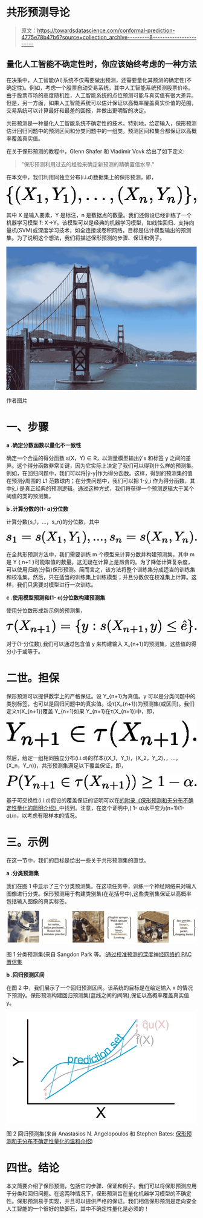 # 共形预测导论

> 原文：<https://towardsdatascience.com/conformal-prediction-4775e78b47b6?source=collection_archive---------8----------------------->

## 量化人工智能不确定性时，你应该始终考虑的一种方法

在决策中，人工智能(AI)系统不仅需要做出预测，还需要量化其预测的确定性(不确定性)。例如，考虑一个股票自动交易系统，其中人工智能系统预测股票价格。由于股票市场的高度随机性，人工智能系统的点位预测可能与真实值有很大差异。但是，另一方面，如果人工智能系统可以估计保证以高概率覆盖真实价值的范围，交易系统可以计算最好和最差的回报，并做出更明智的决定。

共形预测是一种量化人工智能系统不确定性的技术。特别地，给定输入，保形预测估计回归问题中的预测区间和分类问题中的一组类。预测区间和集合都保证以高概率覆盖真实值。

在关于保形预测的教程中，Glenn Shafer 和 Vladimir Vovk 给出了如下定义:

> "保形预测利用过去的经验来确定新预测的精确置信水平."

在本文中，我们利用同独立分布(i.i.d)数据集上的保形预测，即，

![](img/cb676aaf7d1459d600a2955454940f20.png)

其中 X 是输入要素，Y 是标注，n 是数据点的数量。我们还假设已经训练了一个机器学习模型 f: X->Y。该模型可以是经典的机器学习模型，如线性回归、支持向量机(SVM)或深度学习技术，如全连接或卷积网络。目标是估计模型输出的预测集。为了说明这个想法，我们将描述保形预测的步骤、保证和例子。

![](img/d984aafe34dd49ded407035cdc107ba3.png)

作者图片

# **一、步骤**

**a .确定分数函数以量化不一致性**

确定一个合适的得分函数 s(X，Y) ∈ R，以测量模型输出ŷ's 和标签 y 之间的差异。这个得分函数非常关键，因为它实际上决定了我们可以得到什么样的预测集。例如，在回归问题中，我们可以将|ŷ-y|作为得分函数。这样，得到的预测集的值在预测ŷ周围的 L1 范数球内；在分类问题中，我们可以把 1-ŷ_i 作为得分函数，其中ŷ_i 是真正经典的预测逻辑。通过这种方式，我们将获得一个预测逻辑大于某个阈值的类的预测集。

**b .计算分数的(1- ɑ)分位数**

计算分数{s_1，…，s_n}的分位数，其中

![](img/c1ed29395362ebfe2539522d8d2ae74a.png)

在全共形预测方法中，我们需要训练 m 个模型来计算分数并构建预测集，其中 m 是 Y { n+1 }可能取值的数量。这无疑在计算上是昂贵的。为了降低计算复杂度，可以使用归纳(分裂)保形预测。简而言之，该方法将整个训练集分成适当的训练集和校准集。然后，只在适当的训练集上训练模型；并且分数仅在校准集上计算。这样，我们只需要对模型进行一次训练。

**c .使用模型预测和(1- ɑ)分位数构建预测集**

使用分位数形成新示例的预测集，

![](img/0d622b9fce4749d24bec3be90f883c24.png)

对于(1-分位数),我们可以通过包含值 y 来构建输入 X_{n+1}的预测集，这些值的得分小于或等于。

# **二世。担保**

保形预测可以提供数学上的严格保证。设 Y_{n+1}为真值。y 可以是分类问题中的类别标签，也可以是回归问题中的真实值。设τ(X_{n+1})为预测集(或区间)。我们定义τ(X_{n+1})覆盖 Y_{n+1}如果 Y_{n+1}在τ(X_{n+1})中，即，

![](img/778224d44bf15a239c7a5beae67d7d6a.png)

然后，给定一组相同独立分布(i.i.d)的样本{(X_1，Y_1)，(X_2，Y_2)，，…，(X_n，Y_n)}，共形预测集满足以下覆盖保证，即，

![](img/8bd2fd1dc2d880be90f39317ddfd24d3.png)

基于可交换性(i.i.d)假设的覆盖保证的证明可以在[的附录《保形预测和无分布不确定性量化的简明介绍》](https://arxiv.org/abs/2107.07511)中找到。注意，在这个证明中,( 1- ɑ)水平变为(n+1)(1- ɑ)/n，以考虑有限样本的情况。

# **三。示例**

在这一节中，我们的目标是给出一些关于共形预测集的直觉。

**a .分类预测集**

我们在图 1 中显示了三个分类预测集。在这项任务中，训练一个神经网络来对输入图像进行分类。保形预测用于构建类别集(在花括号中),这些类别集保证以高概率包括输入图像的真实标签。

![](img/43cb01de4dfce42e17b6de25d480969d.png)

图 1 分类预测集(来自 Sangdon Park 等。:[通过校准预测的深度神经网络的 PAC 置信集](https://scholar.google.com/citations?view_op=view_citation&hl=en&user=Vi2E2F4AAAAJ&citation_for_view=Vi2E2F4AAAAJ:eJXPG6dFmWUC)

**b .回归预测区间**

在图 2 中，我们展示了一个回归预测区间。该系统的目标是在给定输入 x 的情况下预测ŷ。保形预测构建回归预测集(蓝线之间的间隔),保证以高概率覆盖真实值 y。

![](img/bd60970af2a6e5025005357d3b0bf7bc.png)

图 2 回归预测集(来自 Anastasios N. Angelopoulos 和 Stephen Bates: [保形预测和无分布不确定性量化的温和介绍](https://arxiv.org/abs/2107.07511))

# **四世。结论**

本文简要介绍了保形预测，包括它的步骤、保证和例子。我们可以将保形预测应用于分类和回归问题。在这两种情况下，保形预测旨在量化机器学习模型的不确定性。保形预测易于实现，并且可以提供严格的保证。我们相信保形预测是走向安全人工智能的一个很好的垫脚石，其中不确定性量化是必须的！